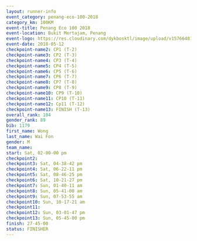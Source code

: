 ```yaml
--- 
layout: runner-info 
event_category: penang-eco-100-2018 
category_km: 100KM 
event-title: Penang Eco 100 2018 
event-location: Bukit Mertajam, Penang 
event-logo: https://res.cloudinary.com/dykbosktl/image/upload/v1576648106/Logo/Logo_lovxhg.jpg 
event-date: 2018-05-12 
checkpoint-name2: CP1 (T-2) 
checkpoint-name3: CP2 (T-3) 
checkpoint-name4: CP3 (T-4) 
checkpoint-name5: CP4 (T-5) 
checkpoint-name6: CP5 (T-6) 
checkpoint-name7: CP6 (T-7) 
checkpoint-name8: CP7 (T-8) 
checkpoint-name9: CP8 (T-9) 
checkpoint-name10: CP9 (T-10) 
checkpoint-name11: CP10 (T-11) 
checkpoint-name12: Cp11 (T-12) 
checkpoint-name13: FINISH (T-13) 
overall_rank: 104
gender_rank: 89
bib: 1179
first_name: Wong
last_name: Wai Fon
gender: M
team_name: 
start: Sat, 02-00-00 pm
checkpoint2: 
checkpoint3: Sat, 04-38-42 pm
checkpoint4: Sat, 06-22-11 pm
checkpoint5: Sat, 08-46-25 pm
checkpoint6: Sat, 10-21-27 pm
checkpoint7: Sun, 01-40-11 am
checkpoint8: Sun, 05-41-00 am
checkpoint9: Sun, 07-53-55 am
checkpoint10: Sun, 10-17-21 am
checkpoint11: 
checkpoint12: Sun, 03-01-47 pm
checkpoint13: Sun, 05-45-00 pm
finish: 27-45-00
status: FINISHER
--- 
```

